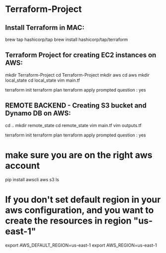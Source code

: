 # Terraform-Project

Install Terraform in MAC: 
--------------------------
brew tap hashicorp/tap
brew install hashicorp/tap/terraform

Terraform Project for creating EC2 instances on AWS:
-----------------------------------------------------
mkdir Terraform-Project
cd Terraform-Project
mkdir aws
cd aws
mkdir local_state
cd local_state
vim main.tf

terraform init
terraform plan
terraform apply
prompted question : yes

REMOTE BACKEND - Creating S3 bucket and Dynamo DB on AWS:
------------------

cd ..
mkdir remote_state
cd remote_state
vim main.tf
vim outputs.tf

terraform init
terraform plan
terraform apply
prompted question : yes

# make sure you are on the right aws account
pip install awscli
aws s3 ls

# If you don't set default region in your aws configuration, and you want to create the resources in region "us-east-1"
export AWS_DEFAULT_REGION=us-east-1
export AWS_REGION=us-east-1
